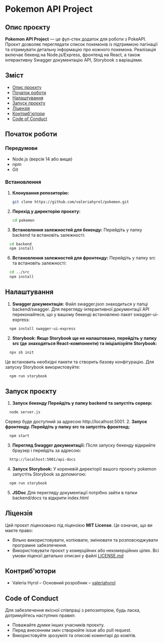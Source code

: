 # Pokemon API Project

## Опис проєкту
**Pokemon API Project** — це фул-стек додаток для роботи з PokeAPI. Проєкт дозволяє переглядати список покемонів із підтримкою пагінації та отримувати детальну інформацію про кожного покемона. Реалізація включає бекенд на Node.js/Express, фронтенд на React, а також інтерактивну Swagger документацію API, Storybook з варіаціями.

## Зміст
- [Опис проєкту](#опис-проєкту)
- [Початок роботи](#початок-роботи)
- [Налаштування](#налаштування)
- [Запуск проєкту](#запуск-проєкту)
- [Ліцензія](#ліцензія)
- [Контриб'ютори](#контрибютори)
- [Code of Conduct](#code-of-conduct)

## Початок роботи

### Передумови
- Node.js (версія 14 або вище)
- npm
- Git

### Встановлення

1. **Клонування репозиторію:**
   ```bash
   git clone https://github.com/valeriahyrol/pokemon.git

2. **Перехід у директорію проєкту:**
   ```bash
   cd pokemon
4. **Встановлення залежностей для бекенду:**
Перейдіть у папку backend та встановіть залежності:
 ```bash
   cd backend
   npm install
```
6. **Встановлення залежностей для фронтенду:**
Перейдіть у папку src та встановіть залежності:
 ```bash
   cd ../src
   npm install
```
## Налаштування
1. **Swagger документація:**
   Файл swagger.json знаходиться у папці backend/swagger.
   Для перегляду інтерактивної документації API переконайтеся, що у вашому бекенді встановлено пакет swagger-ui-express:
 ```bash
   npm install swagger-ui-express
```
2. **Storybook:
   Якщо Storybook ще не налаштовано, перейдіть у папку src (де знаходяться React-компоненти)
   та ініціалізуйте Storybook:**
 ```bash
   npx sb init
```
   Це встановить необхідні пакети та створить базову конфігурацію. Для запуску Storybook використовуйте:
 ```bash
   npm run storybook
```
## Запуск проєкту
1. **Запуск бекенду Перейдіть у папку backend та запустіть сервер:**
 ```bash
   node server.js
```
   Сервер буде доступний за адресою http://localhost:5001.
2. **Запуск фронтенду. Перейдіть у папку src та запустіть фронтенд:**
 ```bash
   npm start
   ```
3. **Перегляд Swagger документації:**
   Після запуску бекенду відкрийте браузер і перейдіть за адресою:
 ```bash
   http://localhost:5001/api-docs
```
4. **Запуск Storybook:**
   У кореневій директорії вашого проєкту pokemon запустіть Storybook за допомогою:
 ```bash
   npm run storybook
```
5. **JSDoc**
   Для перегляду документації потрібно зайти в папки backend/docs та відкрити index.html

## Ліцензія

Цей проєкт ліцензовано під ліцензією **MIT License**. Це означає, що ви маєте право:

- Вільно використовувати, копіювати, змінювати та розповсюджувати програмне забезпечення.
- Використовувати проєкт у комерційних або некомерційних цілях.
Всі умови ліцензії детально описані у файлі [LICENSE.md](LICENSE.md)

## Контриб'ютори
- Valeria Hyrol – Основний розробник – [valeriahyrol](https://github.com/valeriahyrol)

## Code of Conduct
Для забезпечення якісної співпраці з репозиторієм, будь ласка, дотримуйтесь наступних правил:

- Поважайте думки інших учасників проєкту.
- Перед внесенням змін створюйте issue або pull request.
- Використовуйте зрозумілі та описові коментарі до комітів.


